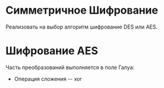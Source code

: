 # Симметричное Шифрование

Реализовать на выбор алгоритм шифрование DES или AES.

# Шифрование AES

Часть преобразований выполняется в поле Галуа:

* Операция сложения -- xor